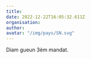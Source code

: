 ```yaml
---
title: 
date: 2022-12-22T16:05:32.611Z
organisation: 
author: 
avatar: "/img/pays/SN.svg"
---
```


Diam gueun 3èm mandat. 